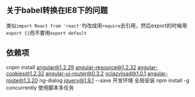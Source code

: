 ## 关于babel转换在IE8下的问题
类似`import React from 'react'`均改成用`require`去引用，然后export的时候用`export {}`而不要用`export default`
## 依赖项
cnpm install
 angular@1.2.29
 angular-resource@1.2.32
 angular-cookies@1.2.32
 angular-ui-router@0.3.2
 oclazyload@1.0.1
 angular-route@1.3.20
 ng-dialog
 jquery@1.9.1
 --save
开发环境 全局安装 npm install -g concurrently 使用脚本多任务